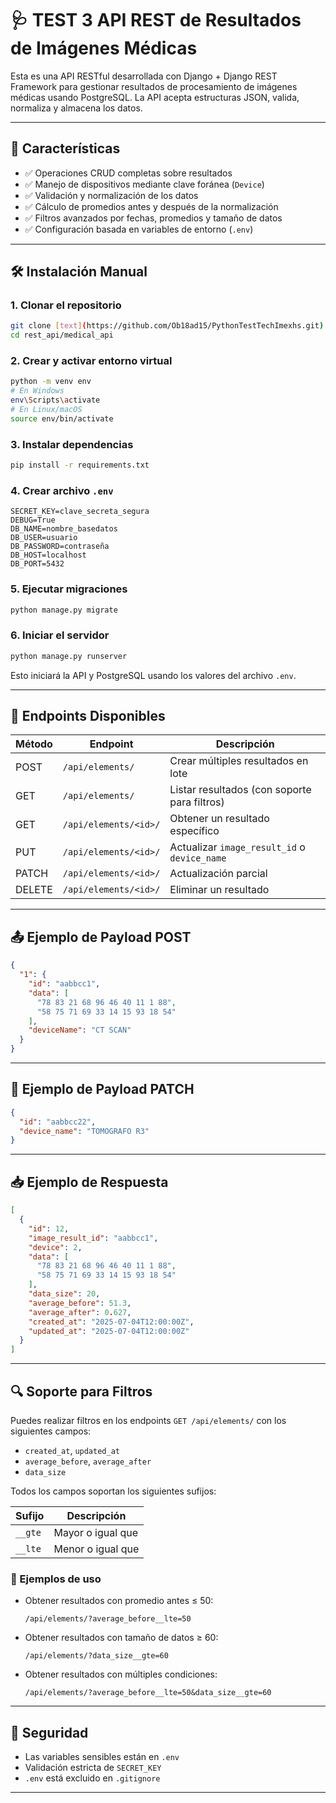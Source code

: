 
# 🩺 TEST 3 API REST de Resultados de Imágenes Médicas

Esta es una API RESTful desarrollada con Django + Django REST Framework para gestionar resultados de procesamiento de imágenes médicas usando PostgreSQL. La API acepta estructuras JSON, valida, normaliza y almacena los datos.

---

## 🚀 Características

- ✅ Operaciones CRUD completas sobre resultados
- ✅ Manejo de dispositivos mediante clave foránea (`Device`)
- ✅ Validación y normalización de los datos
- ✅ Cálculo de promedios antes y después de la normalización
- ✅ Filtros avanzados por fechas, promedios y tamaño de datos
- ✅ Configuración basada en variables de entorno (`.env`)

---

## 🛠️ Instalación Manual

### 1. Clonar el repositorio

```bash
git clone [text](https://github.com/Ob18ad15/PythonTestTechImexhs.git)
cd rest_api/medical_api
```

### 2. Crear y activar entorno virtual

```bash
python -m venv env
# En Windows
env\Scripts\activate
# En Linux/macOS
source env/bin/activate
```

### 3. Instalar dependencias

```bash
pip install -r requirements.txt
```

### 4. Crear archivo `.env`

```env
SECRET_KEY=clave_secreta_segura
DEBUG=True
DB_NAME=nombre_basedatos
DB_USER=usuario
DB_PASSWORD=contraseña
DB_HOST=localhost
DB_PORT=5432
```

### 5. Ejecutar migraciones

```bash
python manage.py migrate
```

### 6. Iniciar el servidor

```bash
python manage.py runserver
```
Esto iniciará la API y PostgreSQL usando los valores del archivo `.env`.

---

## 📡 Endpoints Disponibles

| Método | Endpoint                | Descripción                                      |
|--------|-------------------------|--------------------------------------------------|
| POST   | `/api/elements/`        | Crear múltiples resultados en lote              |
| GET    | `/api/elements/`        | Listar resultados (con soporte para filtros)    |
| GET    | `/api/elements/<id>/`   | Obtener un resultado específico                 |
| PUT    | `/api/elements/<id>/`   | Actualizar `image_result_id` o `device_name`    |
| PATCH  | `/api/elements/<id>/`   | Actualización parcial                           |
| DELETE | `/api/elements/<id>/`   | Eliminar un resultado                           |

---

## 📤 Ejemplo de Payload POST

```json
{
  "1": {
    "id": "aabbcc1",
    "data": [
      "78 83 21 68 96 46 40 11 1 88",
      "58 75 71 69 33 14 15 93 18 54"
    ],
    "deviceName": "CT SCAN"
  }
}
```

---

## 🧪 Ejemplo de Payload PATCH

```json
{
  "id": "aabbcc22",
  "device_name": "TOMOGRAFO R3"
}
```

---

## 📥 Ejemplo de Respuesta

```json
[
  {
    "id": 12,
    "image_result_id": "aabbcc1",
    "device": 2,
    "data": [
      "78 83 21 68 96 46 40 11 1 88",
      "58 75 71 69 33 14 15 93 18 54"
    ],
    "data_size": 20,
    "average_before": 51.3,
    "average_after": 0.627,
    "created_at": "2025-07-04T12:00:00Z",
    "updated_at": "2025-07-04T12:00:00Z"
  }
]
```

---

## 🔍 Soporte para Filtros

Puedes realizar filtros en los endpoints `GET /api/elements/` con los siguientes campos:

- `created_at`, `updated_at`
- `average_before`, `average_after`
- `data_size`

Todos los campos soportan los siguientes sufijos:

| Sufijo   | Descripción                  |
|----------|------------------------------|
| `__gte`  | Mayor o igual que            |
| `__lte`  | Menor o igual que            |

### 📌 Ejemplos de uso

- Obtener resultados con promedio antes ≤ 50:
  ```
  /api/elements/?average_before__lte=50
  ```

- Obtener resultados con tamaño de datos ≥ 60:
  ```
  /api/elements/?data_size__gte=60
  ```

- Obtener resultados con múltiples condiciones:
  ```
  /api/elements/?average_before__lte=50&data_size__gte=60
  ```

---

## 🔐 Seguridad

- Las variables sensibles están en `.env`
- Validación estricta de `SECRET_KEY`
- `.env` está excluido en `.gitignore`

---
